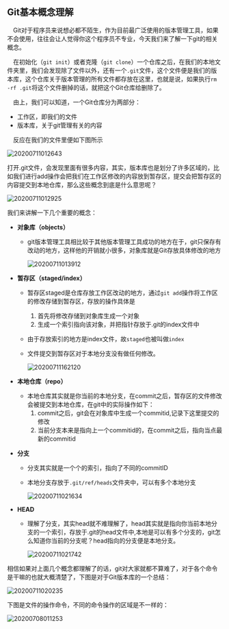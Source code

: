 ## Git基本概念理解

&emsp;Git对于程序员来说想必都不陌生，作为目前最广泛使用的版本管理工具，如果不会使用，往往会让人觉得你这个程序员不专业，今天我们来了解一下git的相关概念。

&emsp;在初始化（`git init`）或者克隆（`git clone`）一个仓库之后，在我们的本地文件夹里，我们会发现除了文件以外，还有一个`.git`文件，这个文件便是我们的版本库，这个仓库关于版本管理的所有文件都存放在这里，也就是说，如果执行`rm -rf .git`将这个文件删掉的话，就把这个Git仓库给删除了。

&emsp;由上，我们可以知道，一个Git仓库分为两部分：
- 工作区，即我们的文件
- 版本库，关于git管理有关的内容

&emsp;反应在我们的文件里便如下图所示

![20200711012643](https://cdn.jsdelivr.net/gh/leiyu1997/PicBed@master/blogs/pictures/20200711012643.png)

打开.git文件，会发现里面有很多内容，其实，版本库也是划分了许多区域的，比如我们进行add操作会把我们在工作区修改的内容放到暂存区，提交会把暂存区的内容提交到本地仓库，那么这些概念到底是什么意思呢？

![20200711012925](https://cdn.jsdelivr.net/gh/leiyu1997/PicBed@master/blogs/pictures/20200711012925.png)

我们来讲解一下几个重要的概念：
- **对象库（objects）**
  - git版本管理工具相比较于其他版本管理工具成功的地方在于，git只保存有改动的地方，这样他的开销就小很多，对象库就是Git存放具体修改的地方

    ![20200711013912](https://cdn.jsdelivr.net/gh/leiyu1997/PicBed@master/blogs/pictures/20200711013912.png)

- **暂存区（staged/index）** 
  - 暂存区staged是仓库存放工作区改动的地方，通过`git add`操作将工作区的修改存储到暂存区，存放的操作具体是
    1. 首先将修改存储到对象库生成一个对象
    2. 生成一个索引指向该对象，并把指针存放于.git的index文件中
  - 由于存放索引的地方是index文件，故`staged`也被叫做`index`
  - 文件提交到暂存区对于本地分支没有做任何修改。

    ![20200711162120](https://cdn.jsdelivr.net/gh/leiyu1997/PicBed@master/blogs/pictures/20200711162120.png)

- **本地仓库（repo）**
  - 本地仓库其实就是你当前的本地分支，在commit之后，暂存区的文件修改会被提交到本地仓库，在git中的实际操作如下：
    1. commit之后，git会在对象库中生成一个commitid,记录下这里提交的修改
    2. 当前分支本来是指向上一个commitid的，在commit之后，指向当点最新的commitid
- **分支**
  - 分支其实就是一个个的索引，指向了不同的commitID
  - 本地分支存放于`.git/ref/heads`文件夹中，可以有多个本地分支

    ![20200711021634](https://cdn.jsdelivr.net/gh/leiyu1997/PicBed@master/blogs/pictures/20200711021634.png)

- **HEAD**
  - 理解了分支，其实head就不难理解了，head其实就是指向你当前本地分支的一个索引，存放于.git的head文件中,本地是可以有多个分支的，git怎么知道你当前的分支呢？head指向的分支便是本地分支。

    ![20200711021742](https://cdn.jsdelivr.net/gh/leiyu1997/PicBed@master/blogs/pictures/20200711021742.png)

相信如果对上面几个概念都理解了的话，git对大家就都不算难了，对于各个命令是干嘛的也就大概清楚了，下图是对于Git版本库的一个总结：

![20200711020235](https://cdn.jsdelivr.net/gh/leiyu1997/PicBed@master/blogs/pictures/20200711020235.png)

下图是文件的操作命令，不同的命令操作的区域是不一样的：

![20200708011253](https://cdn.jsdelivr.net/gh/leiyu1997/PicBed@master/blogs/pictures/1090617-20181008212245877-52530897.png)